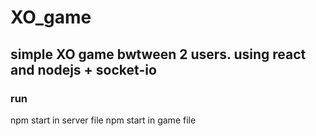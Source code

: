 # XO_game
## simple XO game bwtween 2 users. using react and nodejs + socket-io 

### run
npm start in server file
npm start in game file

